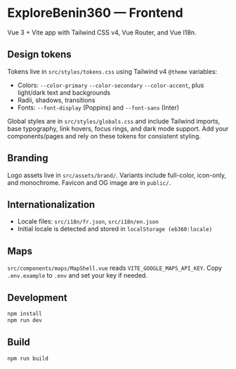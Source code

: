 # ExploreBenin360 — Frontend

Vue 3 + Vite app with Tailwind CSS v4, Vue Router, and Vue I18n.

## Design tokens

Tokens live in `src/styles/tokens.css` using Tailwind v4 `@theme` variables:

- Colors: `--color-primary` `--color-secondary` `--color-accent`, plus light/dark text and backgrounds
- Radii, shadows, transitions
- Fonts: `--font-display` (Poppins) and `--font-sans` (Inter)

Global styles are in `src/styles/globals.css` and include Tailwind imports, base typography, link hovers, focus rings, and dark mode support. Add your components/pages and rely on these tokens for consistent styling.

## Branding

Logo assets live in `src/assets/brand/`. Variants include full-color, icon-only, and monochrome. Favicon and OG image are in `public/`.

## Internationalization

- Locale files: `src/i18n/fr.json`, `src/i18n/en.json`
- Initial locale is detected and stored in `localStorage (eb360:locale)`

## Maps

`src/components/maps/MapShell.vue` reads `VITE_GOOGLE_MAPS_API_KEY`. Copy `.env.example` to `.env` and set your key if needed.

## Development

```sh
npm install
npm run dev
```

## Build

```sh
npm run build
```
